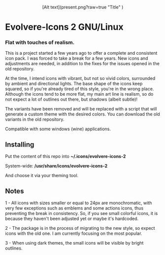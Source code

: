 <p align="center">
[Alt text](present.png?raw=true "Title" )
</p>

# Evolvere-Icons 2 GNU/Linux

### Flat with touches of realism.

This is a project started a few years ago to offer a complete and consistent icon pack. I was forced to take a break for a few years. New icons and adjustments are needed, in addition to the fixes for the issues opened in the old repository.

At the time, I intend icons with vibrant, but not so vivid colors, surrounded by ambient and directional lights. The base shape of the icons keep squared, so if you're already tired of this style, you're in the wrong place. Although the icons tend to be more flat, my main art line is realism, so do not expect a lot of outlines out there, but shadows (albeit subtle)!

The variants have been removed and will be replaced with a script that will generate a custom theme with the desired colors. You can download the old variants in the old repository.

Compatible with some windows (wine) applications.

## Installing

Put the content of this repo into **~/.icons/evolvere-icons-2**

System-wide: **/usr/share/icons/evolvere-icons-2**

And choose it via your theming tool.

## Notes

1 - All icons with sizes smaller or equal to 24px are monochromatic, with very few exceptions such as emblems and some actions icons, thus preventing the break in consistency. So, if you see small colorful icons, it is because they haven't been adjusted yet or maybe it's hardcoded.

2 - The package is in the process of migrating to the new style, so expect icons with the old one. I am currently focusing on the most popular.

3 - When using dark themes, the small icons will be visible by bright outlines.